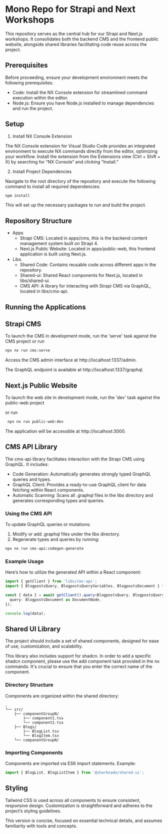 # Mono Repo for Strapi and Next Workshops

This repository serves as the central hub for our Strapi and Next.js workshops. It consolidates both the backend CMS and the frontend public website, alongside shared libraries facilitating code reuse across the project.

## Prerequisites

Before proceeding, ensure your development environment meets the following prerequisites:

- Code: Install the NX Console extension for streamlined command execution within the editor.
- Node.js: Ensure you have Node.js installed to manage dependencies and run the project.

## Setup

1. Install NX Console Extension

The NX Console extension for Visual Studio Code provides an integrated environment to execute NX commands directly from the editor, optimizing your workflow. Install the extension from the Extensions view (Ctrl + Shift + X) by searching for “NX Console” and clicking “Install.”

2. Install Project Dependencies

Navigate to the root directory of the repository and execute the following command to install all required dependencies:

```bash
npm install
```

This will set up the necessary packages to run and build the project.

## Repository Structure

- Apps
  - Strapi CMS: Located in apps/cms, this is the backend content management system built on Strapi 4.
  - Next.js Public Website: Located in apps/public-web, this frontend application is built using Next.js.
- Libs
  - Shared Code: Contains reusable code across different apps in the repository.
  - Shared-ui: Shared React components for Next.js, located in libs/shared-ui.
  - CMS API: A library for interacting with Strapi CMS via GraphQL, located in libs/cms-api.

## Running the Applications

## Strapi CMS

To launch the CMS in development mode, run the 'serve' task against the CMS project
or run

```bash
npx nx run cms:serve
```

Access the CMS admin interface at http://localhost:1337/admin.

The GraphQL endpoint is available at http://localhost:1337/graphql.

## Next.js Public Website

To launch the web site in development mode, run the 'dev' task against the public-web project

or run

```bash
 npx nx run public-web:dev
```

The application will be accessible at http://localhost:3000.

## CMS API Library

The cms-api library facilitates interaction with the Strapi CMS using GraphQL. It includes:

- Code Generation: Automatically generates strongly typed GraphQL queries and types.
- GraphQL Client: Provides a ready-to-use GraphQL client for data fetching within React components.
- Automatic Scanning: Scans all .graphql files in the libs directory and generates corresponding types and queries.

### Using the CMS API

To update GraphQL queries or mutations:

1. Modify or add .graphql files under the libs directory.
2. Regenerate types and queries by running:

```bash
npx nx run cms-api:codegen-generate
```

### Example Usage

Here’s how to utilize the generated API within a React component:

```typescript
import { getClient } from 'libs/cms-api';
import { BlogpostsQuery, BlogpostsQueryVariables, BlogpostsDocument } from 'libs/cms-api';

const { data } = await getClient().query<BlogpostsQuery, BlogpostsQueryVariables>({
  query: BlogpostsDocument as DocumentNode,
});

console.log(data);
```

## Shared UI Library

The project should include a set of shared components, designed for ease of use, customization, and scalability.

This library also includes support for shadcn. In order to add a specific shadcn component, please use the add component task provided in the nx commands. It's crucial to ensure that you enter the correct name of the component.

### Directory Structure

Components are organized within the shared directory:

```
.
└── src/
    ├── componentGroupN/
        ├── component1.tsx
        └── component2.tsx
    ├── Blogs/
        ├── BlogList.tsx
        └── BlogItem.tsx
    └── componentGroupN/
```

### Importing Components

Components are imported via ES6 import statements. Example:

```typescript
import { BlogList, BlogListItem } from '@sharknado/shared-ui';
```

## Styling

Tailwind CSS is used across all components to ensure consistent, responsive design. Customization is straightforward and adheres to the project’s styling guidelines.

This version is concise, focused on essential technical details, and assumes familiarity with tools and concepts.
